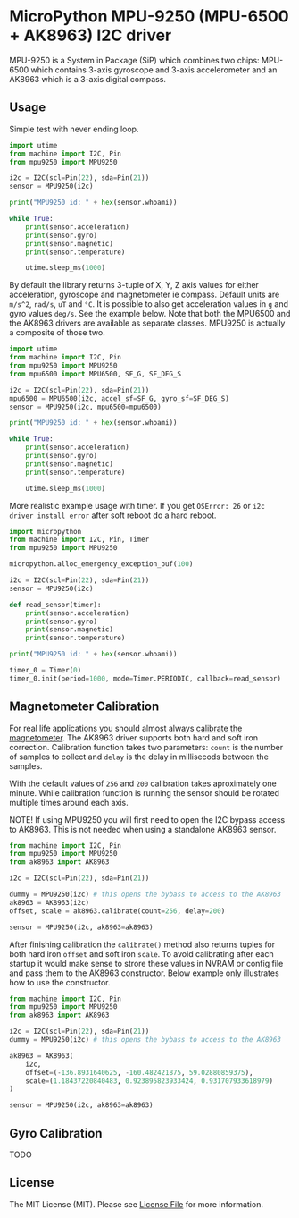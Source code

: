 # MicroPython MPU-9250 (MPU-6500 + AK8963) I2C driver

MPU-9250 is a System in Package (SiP) which combines two chips: MPU-6500 which contains 3-axis gyroscope and 3-axis accelerometer and an AK8963 which is a 3-axis digital compass.

## Usage

Simple test with never ending loop.

```python
import utime
from machine import I2C, Pin
from mpu9250 import MPU9250

i2c = I2C(scl=Pin(22), sda=Pin(21))
sensor = MPU9250(i2c)

print("MPU9250 id: " + hex(sensor.whoami))

while True:
    print(sensor.acceleration)
    print(sensor.gyro)
    print(sensor.magnetic)
    print(sensor.temperature)

    utime.sleep_ms(1000)
```

By default the library returns 3-tuple of X, Y, Z axis values for either acceleration, gyroscope and magnetometer ie compass. Default units are `m/s^2`, `rad/s`, `uT` and `°C`. It is possible to also get acceleration values in `g` and gyro values `deg/s`. See the example below. Note that both the MPU6500 and the AK8963 drivers are available as separate classes. MPU9250 is actually a composite of those two.

```python
import utime
from machine import I2C, Pin
from mpu9250 import MPU9250
from mpu6500 import MPU6500, SF_G, SF_DEG_S

i2c = I2C(scl=Pin(22), sda=Pin(21))
mpu6500 = MPU6500(i2c, accel_sf=SF_G, gyro_sf=SF_DEG_S)
sensor = MPU9250(i2c, mpu6500=mpu6500)

print("MPU9250 id: " + hex(sensor.whoami))

while True:
    print(sensor.acceleration)
    print(sensor.gyro)
    print(sensor.magnetic)
    print(sensor.temperature)

    utime.sleep_ms(1000)
```

More realistic example usage with timer. If you get `OSError: 26` or `i2c driver install error` after soft reboot do a hard reboot.

```python
import micropython
from machine import I2C, Pin, Timer
from mpu9250 import MPU9250

micropython.alloc_emergency_exception_buf(100)

i2c = I2C(scl=Pin(22), sda=Pin(21))
sensor = MPU9250(i2c)

def read_sensor(timer):
    print(sensor.acceleration)
    print(sensor.gyro)
    print(sensor.magnetic)
    print(sensor.temperature)

print("MPU9250 id: " + hex(sensor.whoami))

timer_0 = Timer(0)
timer_0.init(period=1000, mode=Timer.PERIODIC, callback=read_sensor)
```

## Magnetometer Calibration

For real life applications you should almost always [calibrate the magnetometer](https://appelsiini.net/2018/calibrate-magnetometer/). The AK8963 driver supports both hard and soft iron correction. Calibration function takes two parameters: `count` is the number of samples to collect and `delay` is the delay in millisecods between the samples.

With the default values of `256` and `200` calibration takes aproximately one minute. While calibration function is running the sensor should be rotated multiple times around each axis.

NOTE! If using MPU9250 you will first need to open the I2C bypass access to AK8963. This is not needed when using a standalone AK8963 sensor.

```python
from machine import I2C, Pin
from mpu9250 import MPU9250
from ak8963 import AK8963

i2c = I2C(scl=Pin(22), sda=Pin(21))

dummy = MPU9250(i2c) # this opens the bybass to access to the AK8963
ak8963 = AK8963(i2c)
offset, scale = ak8963.calibrate(count=256, delay=200)

sensor = MPU9250(i2c, ak8963=ak8963)
```

After finishing calibration the `calibrate()` method also returns tuples for both hard iron `offset` and soft iron `scale`. To avoid calibrating after each startup it would make sense to strore these values in NVRAM or config file and pass them to the AK8963 constructor. Below example only illustrates how to use the constructor.

```python
from machine import I2C, Pin
from mpu9250 import MPU9250
from ak8963 import AK8963

i2c = I2C(scl=Pin(22), sda=Pin(21))
dummy = MPU9250(i2c) # this opens the bybass to access to the AK8963

ak8963 = AK8963(
    i2c,
    offset=(-136.8931640625, -160.482421875, 59.02880859375),
    scale=(1.18437220840483, 0.923895823933424, 0.931707933618979)
)

sensor = MPU9250(i2c, ak8963=ak8963)
```

## Gyro Calibration

TODO

## License

The MIT License (MIT). Please see [License File](LICENSE.txt) for more information.